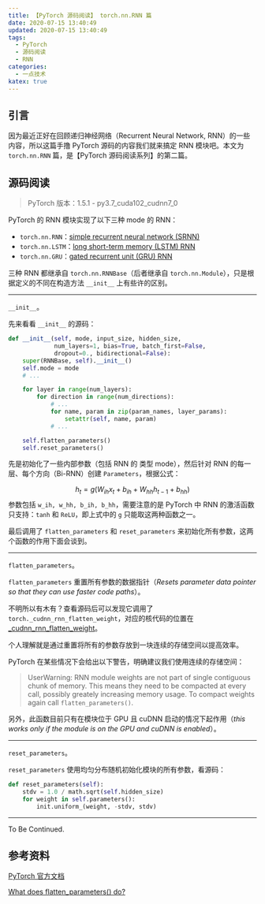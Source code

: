 ```yaml
---
title: 【PyTorch 源码阅读】 torch.nn.RNN 篇
date: 2020-07-15 13:40:49
updated: 2020-07-15 13:40:49
tags:
  - PyTorch
  - 源码阅读
  - RNN
categories:
  - 一点技术
katex: true
---
```


## 引言

因为最近正好在回顾递归神经网络（Recurrent Neural Network, RNN）的一些内容，所以这篇手撸 PyTorch 源码的内容我们就来搞定 RNN 模块吧。本文为 `torch.nn.RNN` 篇，是【PyTorch 源码阅读系列】的第二篇。

<!-- more -->

## 源码阅读

> PyTorch 版本：1.5.1 - py3.7_cuda102_cudnn7_0

PyTorch 的 RNN 模块实现了以下三种 mode 的 RNN：

- `torch.nn.RNN`：[simple recurrent neural network (SRNN)](#)
- `torch.nn.LSTM`：[long short-term memory (LSTM) RNN](#)
- `torch.nn.GRU`：[gated recurrent unit (GRU) RNN]()

三种 RNN 都继承自 `torch.nn.RNNBase`（后者继承自 `torch.nn.Module`），只是根据定义的不同在构造方法 `__init__` 上有些许的区别。

---

`__init__`。

先来看看 `__init__` 的源码：

```python
def __init__(self, mode, input_size, hidden_size,
             num_layers=1, bias=True, batch_first=False,
             dropout=0., bidirectional=False):
    super(RNNBase, self).__init__()
    self.mode = mode
    # ...

    for layer in range(num_layers):
        for direction in range(num_directions):
            # ...
            for name, param in zip(param_names, layer_params):
                setattr(self, name, param)
            # ...

    self.flatten_parameters()
    self.reset_parameters()
```

先是初始化了一些内部参数（包括 RNN 的 类型 mode），然后针对 RNN 的每一层、每个方向（Bi-RNN）创建 `Parameters`，根据公式：

$$
h_t=g(W_{ih} x_{t}+b_{ih}+W_{hh} h_{t-1} +b_{hh})
$$
参数包括 `w_ih, w_hh, b_ih, b_hh`，需要注意的是 PyTorch 中 RNN 的激活函数只支持：`tanh` 和 `ReLU`，即上式中的 `g` 只能取这两种函数之一。

最后调用了 `flatten_parameters` 和 `reset_parameters` 来初始化所有参数，这两个函数的作用下面会谈到。

---

`flatten_parameters`。

`flatten_parameters` 重置所有参数的数据指针（*Resets parameter data pointer so that they can use faster code paths*）。

不明所以有木有？查看源码后可以发现它调用了 `torch._cudnn_rnn_flatten_weight`，对应的核代码的位置在 [_cudnn_rnn_flatten_weight](https://github.com/pytorch/pytorch/blob/fbd690c1fec0651ee9e6cc07ddcb12217ffb31bc/aten/src/ATen/native/cudnn/RNN.cpp#L622-L674)。

个人理解就是通过重置将所有的参数存放到一块连续的存储空间以提高效率。

PyTorch 在某些情况下会给出以下警告，明确建议我们使用连续的存储空间：

> UserWarning: RNN module weights are not part of single contiguous chunk of memory. This means they need to be compacted at every call, possibly greately increasing memory usage. To compact weights again call `flatten_parameters()`.

另外，此函数目前只有在模块位于 GPU 且 cuDNN 启动的情况下起作用（*this works only if the module is on the GPU and cuDNN is enabled*）。

---

`reset_parameters`。

`reset_parameters` 使用均匀分布随机初始化模块的所有参数，看源码：

```python
def reset_parameters(self):
    stdv = 1.0 / math.sqrt(self.hidden_size)
    for weight in self.parameters():
        init.uniform_(weight, -stdv, stdv)
```

---

To Be Continued.

<!-- Q.E.D. -->

## 参考资料

[PyTorch 官方文档](https://pytorch.org/docs/stable/nn.html#recurrent-layers)

[What does flatten_parameters() do?](https://stackoverflow.com/questions/53231571/what-does-flatten-parameters-do)